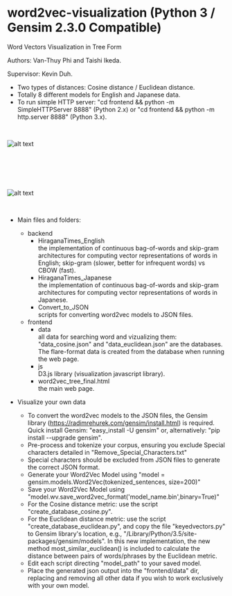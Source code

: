 # word2vec-visualization (Python 3 / Gensim 2.3.0 Compatible)
Word Vectors Visualization in Tree Form

Authors: Van-Thuy Phi and Taishi Ikeda.

Supervisor: Kevin Duh.

- Two types of distances: Cosine distance / Euclidean distance.
- Totally 8 different models for English and Japanese data.
- To run simple HTTP server: "cd frontend && python -m SimpleHTTPServer 8888" (Python 2.x) or "cd frontend && python -m http.server 8888" (Python 3.x).
<br>


![alt text](demo_en.png)

<br>
<br>
<br>
<br>

![alt text](demo_ja.png)

<br>

- Main files and folders:
	+ backend<br>
		+ HiraganaTimes_English<br>
			the implementation of continuous bag-of-words and skip-gram architectures for computing vector representations of words in English; skip-gram (slower, better for infrequent words) vs CBOW (fast).
		+ HiraganaTimes_Japanese<br>
			the implementation of continuous bag-of-words and skip-gram architectures for computing vector representations of words in Japanese.
		+ Convert_to_JSON <br>
			scripts for converting word2vec models to JSON files.
	+ frontend<br>
		+ data<br>
			all data for searching word and vizualizing them: "data_cosine.json" and "data_euclidean.json" are the databases. The flare-format data is created from the database when running the web page.
		+ js<br>
			D3.js library (visualization javascript library).
		+ word2vec_tree_final.html<br>
			the main web page.

- Visualize your own data
	+ To convert the word2vec models to the JSON files, the Gensim library (https://radimrehurek.com/gensim/install.html) is required.
	Quick install Gensim: "easy_install -U gensim" or, alternatively: "pip install --upgrade gensim".
	+ Pre-process and tokenize your corpus, ensuring you exclude Special characters detailed in "Remove_Special_Characters.txt"
    + Special characters should be excluded from JSON files to generate the correct JSON format.
	+ Generate your Word2Vec Model using "model = gensim.models.Word2Vec(tokenized_sentences, size=200)"
	+ Save your Word2Vec Model using "model.wv.save_word2vec_format('model_name.bin',binary=True)"
	+ For the Cosine distance metric: use the script "create_database_cosine.py".
	+ For the Euclidean distance metric: use the script "create_database_euclidean.py", and copy the file "keyedvectors.py" to Gensim library's location, e.g., "/Library/Python/3.5/site-packages/gensim/models". In this new implementation, the new method most_similar_euclidean() is included to calculate the distance between pairs of words/phrases by the Euclidean metric.
	+ Edit each script directing "model_path" to your saved model.
	+ Place the generated json output into the "frontend/data" dir, replacing and removing all other data if you wish to work exclusively with your own model.
